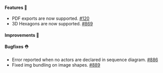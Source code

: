 #### Features 🚀

- PDF exports are now supported. [#120](https://github.com/terrastruct/d2/issues/120)
- 3D Hexagons are now supported. [#869](https://github.com/terrastruct/d2/issues/869)

#### Improvements 🧹

#### Bugfixes ⛑️

- Error reported when no actors are declared in sequence diagram. [#886](https://github.com/terrastruct/d2/pull/886)
- Fixed img bundling on image shapes. [#889](https://github.com/terrastruct/d2/issues/889)
